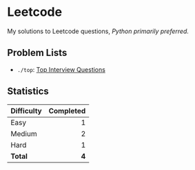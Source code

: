 # Leetcode

My solutions to Leetcode questions, *Python primarily preferred.*

## Problem Lists
* `./top`: [Top Interview Questions](https://leetcode.com/problem-list/top-interview-questions/)

## Statistics
| Difficulty | Completed |
| :---       |      ---: |
| Easy       | 1         |
| Medium     | 2         |
| Hard       | 1         |
| **Total**  | **4**     |